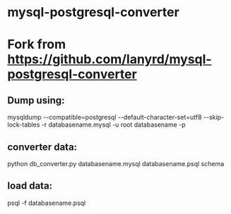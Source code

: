 # mysql-postgresql-converter

# Fork from https://github.com/lanyrd/mysql-postgresql-converter


## Dump using:
mysqldump --compatible=postgresql --default-character-set=utf8 --skip-lock-tables -r databasename.mysql -u root databasename -p

## converter data:
python db_converter.py databasename.mysql databasename.psql schema

## load data:
psql -f databasename.psql
